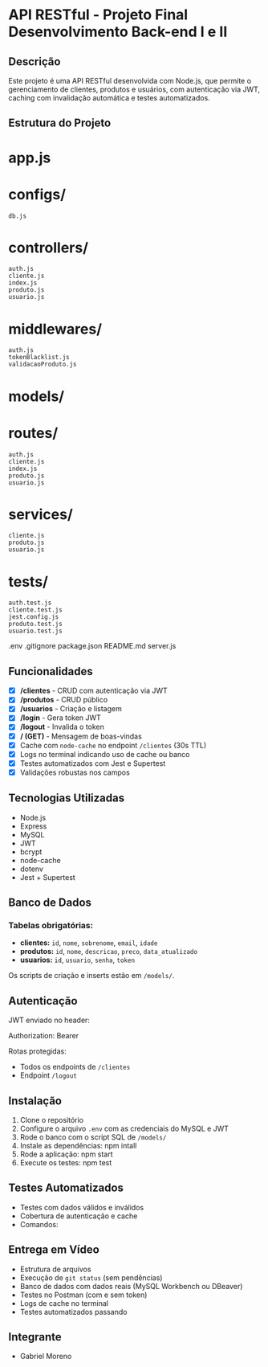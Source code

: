 # API RESTful - Projeto Final Desenvolvimento Back-end I e II

##  Descrição

Este projeto é uma API RESTful desenvolvida com Node.js, que permite o gerenciamento de clientes, produtos e usuários, com autenticação via JWT, caching com invalidação automática e testes automatizados.

##  Estrutura do Projeto


 # app.js

 # configs/
    db.js

 # controllers/
    auth.js
    cliente.js
    index.js
    produto.js
    usuario.js

 # middlewares/
    auth.js
    tokenBlacklist.js
    validacaoProduto.js

 # models/

 # routes/
    auth.js
    cliente.js
    index.js
    produto.js
    usuario.js

 # services/
    cliente.js
    produto.js
    usuario.js 

 # tests/
    auth.test.js
    cliente.test.js
    jest.config.js
    produto.test.js
    usuario.test.js

 .env
 .gitignore
 package.json
 README.md
 server.js 

 
##  Funcionalidades

- [x] **/clientes** - CRUD com autenticação via JWT
- [x] **/produtos** - CRUD público
- [x] **/usuarios** - Criação e listagem
- [x] **/login** - Gera token JWT
- [x] **/logout** - Invalida o token
- [x] **/ (GET)** - Mensagem de boas-vindas
- [x] Cache com `node-cache` no endpoint `/clientes` (30s TTL)
- [x] Logs no terminal indicando uso de cache ou banco
- [x] Testes automatizados com Jest e Supertest
- [x] Validações robustas nos campos

##  Tecnologias Utilizadas

- Node.js
- Express
- MySQL
- JWT
- bcrypt
- node-cache
- dotenv
- Jest + Supertest

##  Banco de Dados

### Tabelas obrigatórias:

- **clientes:** `id`, `nome`, `sobrenome`, `email`, `idade`
- **produtos:** `id`, `nome`, `descricao`, `preco`, `data_atualizado`
- **usuarios:** `id`, `usuario`, `senha`, `token`

Os scripts de criação e inserts estão em `/models/`.

##  Autenticação

JWT enviado no header:

Authorization: Bearer <token>


Rotas protegidas:
- Todos os endpoints de `/clientes`
- Endpoint `/logout`

##  Instalação

1. Clone o repositório  
2. Configure o arquivo `.env` com as credenciais do MySQL e JWT  
3. Rode o banco com o script SQL de `/models/`  
4. Instale as dependências: npm intall
5. Rode a aplicação: npm start
6. Execute os testes: npm test


##  Testes Automatizados

- Testes com dados válidos e inválidos
- Cobertura de autenticação e cache
- Comandos:


##  Entrega em Vídeo

- Estrutura de arquivos
- Execução de `git status` (sem pendências)
- Banco de dados com dados reais (MySQL Workbench ou DBeaver)
- Testes no Postman (com e sem token)
- Logs de cache no terminal
- Testes automatizados passando

##  Integrante

- Gabriel Moreno